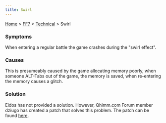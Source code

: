 ```yaml
---
title: Swirl
---
```


[Home](../../Main%20Page.md) > [FF7](../../FF7.md) > [Technical](../Technical.md) > Swirl

### Symptoms

When entering a regular battle the game crashes during the "swirl
effect".

### Causes

This is presumeably caused by the game allocating memory poorly, when
someone ALT-Tabs out of the game, the memory is saved, when re-entering
the memory causes a glitch.

### Solution

Eidos has not provided a solution. However, Qhimm.com Forum member
dziugo has created a patch that solves this problem. The patch can be
found [here][].

  [here]: http://forums.qhimm.com/index.php?topic=5572.0
